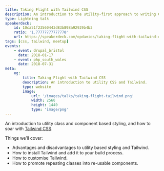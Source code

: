 ```yaml
---
title: Taking Flight with Tailwind CSS
description: An introduction to the utility-first approach to writing CSS with a focus on the Tailwind CSS framework.
type: Lightning talk
speakerdeck:
    id: 10ca51f23560443d83b898a92929b4b3
    ratio: '1.77777777777778'
    url: https://speakerdeck.com/opdavies/taking-flight-with-tailwind-css
tags: [css, tailwind, meetup]
events:
    - event: drupal_bristol
      date: 2018-01-17
    - event: php_south_wales
      date: 2018-07-31
meta:
    og:
        title: Taking Flight with Tailwind CSS
        description: An introduction to utility CSS and Tailwind.
        type: website
        image:
            url: '/images/talks/taking-flight-tailwind.png'
            width: 2560
            height: 1440
            type: 'image/png'
---
```

An introduction to utility class and component based styling, and how to soar with [Tailwind CSS][1].

Things we’ll cover:

- Advantages and disadvantages to utility based styling and Tailwind.
- How to install Tailwind and add it to your build process.
- How to customise Tailwind.
- How to promote repeating classes into re-usable components.

[1]: https://tailwindcss.com
